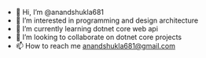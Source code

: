 - 👋 Hi, I’m @anandshukla681
- 👀 I’m interested in programming and design architecture
- 🌱 I’m currently learning dotnet core web api
- 💞️ I’m looking to collaborate on dotnet core projects
- 📫 How to reach me anandshukla681@gmail.com

<!---
anandshukla681/anandshukla681 is a ✨ special ✨ repository because its `README.md` (this file) appears on your GitHub profile.
You can click the Preview link to take a look at your changes.
--->
